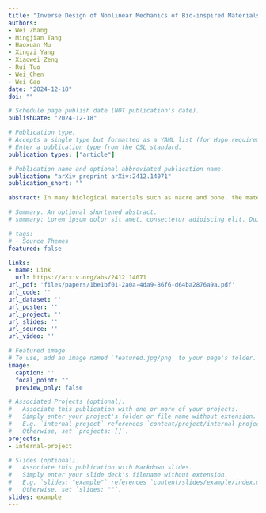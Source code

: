 ```yaml
---
title: "Inverse Design of Nonlinear Mechanics of Bio-inspired Materials Through Interface Engineering and Bayesian Optimization"
authors:
- Wei Zhang
- Mingjian Tang
- Haoxuan Mu
- Xingzi Yang
- Xiaowei Zeng
- Rui Tuo
- Wei_Chen
- Wei Gao
date: "2024-12-18"
doi: ""

# Schedule page publish date (NOT publication's date).
publishDate: "2024-12-18"

# Publication type.
# Accepts a single type but formatted as a YAML list (for Hugo requirements).
# Enter a publication type from the CSL standard.
publication_types: ["article"]

# Publication name and optional abbreviated publication name.
publication: "arXiv preprint arXiv:2412.14071"
publication_short: ""

abstract: In many biological materials such as nacre and bone, the material structure consists of hard grains and soft interfaces, with the interfaces playing a significant role in the material's mechanical behavior. This type of structures has been utilized in the design of various bio-inspired composite materials. Such applications often require the materials to exhibit a specified nonlinear stress-strain relationship. A key challenge lies in identifying appropriate interface properties from an infinite search space to achieve a given target stress-strain curve. This study introduces a Bayesian optimization (BO) framework specifically tailored for the inverse design of interfaces in bio-inspired composites. As a notable advantage, this method is capable of expanding the design space, allowing the discovery of optimal solutions even when the target curve deviates significantly from the initial dataset. Furthermore, our results show that BO can identify distinct interface designs that produce similar target stress-strain responses, yet differ in their deformation and failure mechanisms. These findings highlight the potential of the proposed BO framework to address a wide range of inverse design challenges in nonlinear mechanics problems.

# Summary. An optional shortened abstract.
# summary: Lorem ipsum dolor sit amet, consectetur adipiscing elit. Duis posuere tellus ac convallis placerat. Proin tincidunt magna sed ex sollicitudin condimentum.

# tags:
# - Source Themes
featured: false

links:
- name: Link
  url: https://arxiv.org/abs/2412.14071
url_pdf: 'files/papers/1be1bf01-2a0a-4da9-86f6-d64ba2876a9a.pdf'
url_code: ''
url_dataset: ''
url_poster: ''
url_project: ''
url_slides: ''
url_source: ''
url_video: ''

# Featured image
# To use, add an image named `featured.jpg/png` to your page's folder. 
image:
  caption: ''
  focal_point: ""
  preview_only: false

# Associated Projects (optional).
#   Associate this publication with one or more of your projects.
#   Simply enter your project's folder or file name without extension.
#   E.g. `internal-project` references `content/project/internal-project/index.md`.
#   Otherwise, set `projects: []`.
projects:
- internal-project

# Slides (optional).
#   Associate this publication with Markdown slides.
#   Simply enter your slide deck's filename without extension.
#   E.g. `slides: "example"` references `content/slides/example/index.md`.
#   Otherwise, set `slides: ""`.
slides: example
---
```


